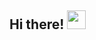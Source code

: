 ## Hi there! <img src="https://raw.githubusercontent.com/farahzakaria/farahzakaria/master/img/wave.gif" width="30">
